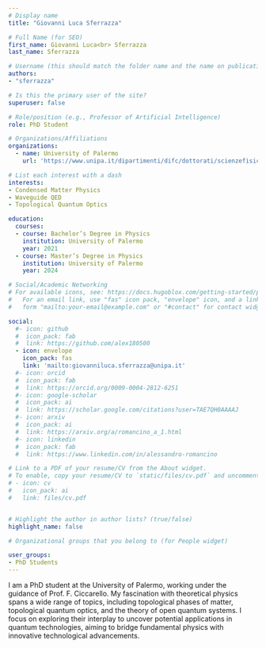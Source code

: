 ```yaml
---
# Display name
title: "Giovanni Luca Sferrazza"

# Full Name (for SEO)
first_name: Giovanni Luca<br> Sferrazza
last_name: Sferrazza

# Username (this should match the folder name and the name on publications)
authors:
- "sferrazza"

# Is this the primary user of the site?
superuser: false

# Role/position (e.g., Professor of Artificial Intelligence)
role: PhD Student

# Organizations/Affiliations
organizations:
  - name: University of Palermo
    url: 'https://www.unipa.it/dipartimenti/difc/dottorati/scienzefisicheechimiche/en/phd-students/'

# List each interest with a dash
interests:
- Condensed Matter Physics
- Waveguide QED
- Topological Quantum Optics

education:
  courses:
  - course: Bachelor’s Degree in Physics
    institution: University of Palermo
    year: 2021
  - course: Master’s Degree in Physics
    institution: University of Palermo
    year: 2024

# Social/Academic Networking
# For available icons, see: https://docs.hugoblox.com/getting-started/page-builder/#icons
#   For an email link, use "fas" icon pack, "envelope" icon, and a link in the
#   form "mailto:your-email@example.com" or "#contact" for contact widget.

social:
  #- icon: github
  #  icon_pack: fab
  #  link: https://github.com/alex180500
  - icon: envelope
    icon_pack: fas
    link: 'mailto:giovanniluca.sferrazza@unipa.it'
  #- icon: orcid
  #  icon_pack: fab
  #  link: https://orcid.org/0009-0004-2812-6251
  #- icon: google-scholar 
  #  icon_pack: ai
  #  link: https://scholar.google.com/citations?user=TAE7QH0AAAAJ
  #- icon: arxiv
  #  icon_pack: ai
  #  link: https://arxiv.org/a/romancino_a_1.html
  #- icon: linkedin
  #  icon_pack: fab
  #  link: https://www.linkedin.com/in/alessandro-romancino

# Link to a PDF of your resume/CV from the About widget.
# To enable, copy your resume/CV to `static/files/cv.pdf` and uncomment the lines below.
# - icon: cv
#   icon_pack: ai
#   link: files/cv.pdf


# Highlight the author in author lists? (true/false)
highlight_name: false

# Organizational groups that you belong to (for People widget)

user_groups:
- PhD Students
---
```


I am a PhD student at the University of Palermo, working under the guidance of Prof. F. Ciccarello. My fascination with theoretical physics spans a wide range of topics, including topological phases of matter, topological quantum optics, and the theory of open quantum systems.  I focus on exploring their interplay to uncover potential applications in quantum technologies, aiming to bridge fundamental physics with innovative technological advancements. 
